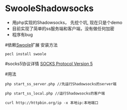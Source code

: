 # SwooleShadowsocks
- 用php实现的Shadowsocks， 先挖个坑, 现在只是个demo
- 目前实现了简单的ss服务端和客户端，没有做任何加密
- 程序有bug

#依赖[Swoole](https://github.com/swoole/swoole-src)扩展
安装方法
```
pecl install swoole
```


#socks5协议详情
[SOCKS Protocol Version 5](https://tools.ietf.org/html/rfc1928)


#用法
```
php start_ss_server.php //先运行Shadowsocks的server端

php start_ss_local.php //运行Shadowsocks的客户端

curl http://httpbin.org/ip -x 本地ip:本地端口
```



